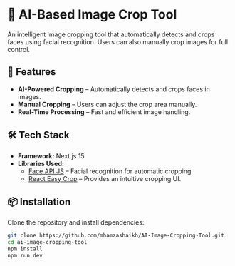 # 📸 AI-Based Image Crop Tool

An intelligent image cropping tool that automatically detects and crops faces using facial recognition. Users can also manually crop images for full control.

## 🚀 Features

- **AI-Powered Cropping** – Automatically detects and crops faces in images.
- **Manual Cropping** – Users can adjust the crop area manually.
- **Real-Time Processing** – Fast and efficient image handling.

## 🛠️ Tech Stack

- **Framework:** Next.js 15
- **Libraries Used:**
  - [Face API JS](https://github.com/justadudewhohacks/face-api.js) – Facial recognition for automatic cropping.
  - [React Easy Crop](https://www.npmjs.com/package/react-easy-crop) – Provides an intuitive cropping UI.

## 📦 Installation

Clone the repository and install dependencies:

```sh
git clone https://github.com/mhamzashaikh/AI-Image-Cropping-Tool.git
cd ai-image-cropping-tool
npm install
npm run dev
```
